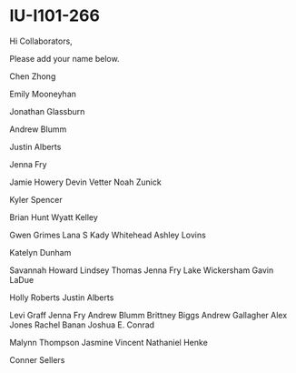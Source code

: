 # IU-I101-266

Hi Collaborators,

Please add your name below. 

Chen Zhong

Emily Mooneyhan

Jonathan Glassburn

Andrew Blumm

Justin Alberts

Jenna Fry

Jamie Howery
Devin Vetter
Noah Zunick

Kyler Spencer

Brian Hunt 
Wyatt Kelley

Gwen Grimes
Lana S
Kady Whitehead
Ashley Lovins

Katelyn Dunham

Savannah Howard
Lindsey Thomas
Jenna Fry
Lake Wickersham
Gavin LaDue

Holly Roberts
Justin Alberts

Levi Graff
Jenna Fry
Andrew Blumm
Brittney Biggs
Andrew Gallagher
Alex Jones
Rachel Banan
Joshua E. Conrad

Malynn Thompson
Jasmine Vincent
Nathaniel Henke

Conner Sellers
